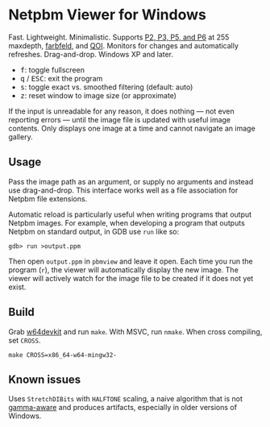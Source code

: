 # Netpbm Viewer for Windows

Fast. Lightweight. Minimalistic. Supports [P2, P3, P5, and P6][pbm] at 255
maxdepth, [farbfeld][], and [QOI][]. Monitors for changes and
automatically refreshes. Drag-and-drop. Windows XP and later.

* <kbd>f</kbd>: toggle fullscreen
* <kbd>q</kbd> / <kbd>ESC</kbd>: exit the program
* <kbd>s</kbd>: toggle exact vs. smoothed filtering (default: auto)
* <kbd>z</kbd>: reset window to image size (or approximate)

If the input is unreadable for any reason, it does nothing — not even
reporting errors — until the image file is updated with useful image
contents. Only displays one image at a time and cannot navigate an image
gallery.

## Usage

Pass the image path as an argument, or supply no arguments and instead use
drag-and-drop. This interface works well as a file association for Netpbm
file extensions.

Automatic reload is particularly useful when writing programs that output
Netpbm images. For example, when developing a program that outputs Netpbm
on standard output, in GDB use `run` like so:

    gdb> run >output.ppm

Then open `output.ppm` in `pbmview` and leave it open. Each time you run
the program (`r`), the viewer will automatically display the new image.
The viewer will actively watch for the image file to be created if it does
not yet exist.

## Build

Grab [w64devkit][] and run `make`. With MSVC, run `nmake`. When cross
compiling, set `CROSS`.

    make CROSS=x86_64-w64-mingw32-

## Known issues

Uses `StretchDIBits` with `HALFTONE` scaling, a naive algorithm that is
not [gamma-aware][] and produces artifacts, especially in older versions
of Windows.


[farbfeld]: https://tools.suckless.org/farbfeld/
[gamma-aware]: https://web.archive.org/web/20190419162041/http://www.ericbrasseur.org/gamma.html
[pbm]: http://netpbm.sourceforge.net/doc/ppm.html
[QOI]: https://qoiformat.org/
[w64devkit]: https://github.com/skeeto/w64devkit
